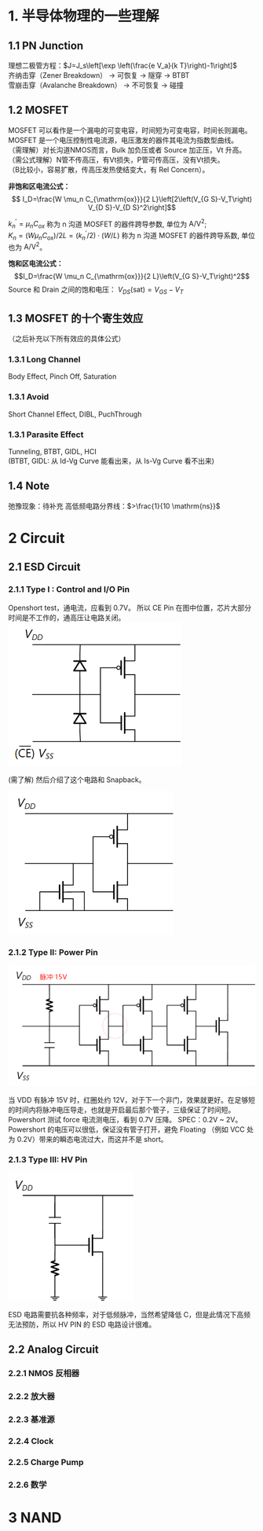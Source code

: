 # 1. 半导体物理的一些理解
## 1.1 PN Junction
理想二极管方程：$J=J_s\left[\exp \left(\frac{e V_a}{k T}\right)-1\right]$  
齐纳击穿（Zener Breakdown） → 可恢复 → 隧穿 → BTBT  
雪崩击穿（Avalanche Breakdown） → 不可恢复 → 碰撞  

## 1.2 MOSFET
MOSFET 可以看作是一个漏电的可变电容，时间短为可变电容，时间长则漏电。  
MOSFET 是一个电压控制性电流源，电压激发的器件其电流为指数型曲线。  
（需理解）对长沟道NMOS而言，Bulk 加负压或者 Source 加正压，Vt 升高。  
（需公式理解）N管不传高压，有Vt损失，P管可传高压，没有Vt损失。  
（B比较小，容易扩散，传高压发热使结变大，有 Rel Concern）。  

**非饱和区电流公式：**
$$ I_D=\frac{W \mu_n C_{\mathrm{ox}}}{2 L}\left[2\left(V_{G S}-V_T\right) V_{D S}-V_{D S}^2\right]$$

$k_n^{\prime}=\mu_n C_{o x}$ 称为 n 沟道 MOSFET 的器件跨导参数, 单位为 $\mathrm{A} / \mathrm{V}^2$;  
$K_n=\left(W \mu_n C_{\mathrm{ox}}\right) / 2 L=\left(k_n^{\prime} / 2\right) \cdot(W / L)$ 称为 n 沟道 MOSFET 的器件跨导系数, 单位也为 $\mathrm{A} / \mathrm{V}^2$。  

**饱和区电流公式：**
$$I_D=\frac{W \mu_n C_{\mathrm{ox}}}{2 L}\left(V_{G S}-V_T\right)^2$$
Source 和 Drain 之间的饱和电压：
$V_{D S}(\mathrm{sat})=V_{G S}-V_T$

## 1.3 MOSFET 的十个寄生效应 
（之后补充以下所有效应的具体公式）
### 1.3.1 Long Channel
Body Effect, Pinch Off, Saturation

### 1.3.1 Avoid
Short Channel Effect, DIBL, PuchThrough

### 1.3.1 Parasite Effect
Tunneling, BTBT, GIDL, HCI  
(BTBT, GIDL: 从 Id-Vg Curve 能看出来，从 Is-Vg Curve 看不出来)

## 1.4 Note
弛豫现象：待补充
高低频电路分界线：$>\frac{1}{10 \mathrm{ns}}$

# 2 Circuit
## 2.1 ESD Circuit
### 2.1.1 Type I : Control and I/O Pin
Openshort test，通电流，应看到 0.7V。
所以 CE Pin 在图中位置，芯片大部分时间是不工作的，通高压让电路关闭。
![alt text](img/image-2.png) 

(需了解) 然后介绍了这个电路和 Snapback。

![alt text](img/image-3.png)

### 2.1.2 Type II: Power Pin

![alt text](img/image-5.png)

当 VDD 有脉冲 15V 时，红圈处约 12V，对于下一个非门，效果就更好。在足够短的时间内将脉冲电压导走，也就是开启最后那个管子，三级保证了时间短。  
Powershort 测试 force 电流测电压，看到 0.7V 压降。 SPEC：0.2V ~ 2V。Powershort 的电压可以很低，保证没有管子打开，避免 Floating （例如 VCC 处为 0.2V）带来的瞬态电流过大，而这并不是 short。  

### 2.1.3 Type III: HV Pin

![alt text](img/image-6.png)

ESD 电路需要抗各种频率，对于低频脉冲，当然希望降低 C，但是此情况下高频无法预防，所以 HV PIN 的 ESD 电路设计很难。

## 2.2 Analog Circuit

### 2.2.1 NMOS 反相器

### 2.2.2 放大器

### 2.2.3 基准源

### 2.2.4 Clock

### 2.2.5 Charge Pump

### 2.2.6 数学

# 3 NAND

